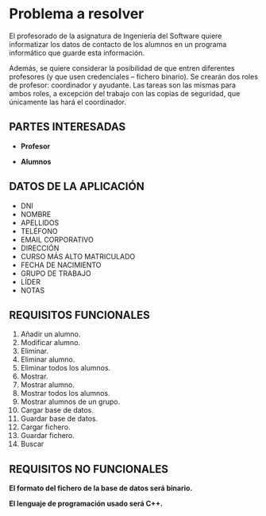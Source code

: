 # Problema a resolver

El profesorado de la asignatura de Ingeniería del Software quiere informatizar los datos de contacto de los alumnos en un programa informático que guarde esta información.

Además, se quiere considerar la posibilidad de que entren diferentes profesores (y que usen credenciales – fichero binario).
Se crearán dos roles de profesor: coordinador y ayudante. Las tareas son las mismas para ambos roles, a excepción del trabajo con las copias de seguridad, que únicamente las hará el coordinador.

## PARTES INTERESADAS

* **Profesor**

* **Alumnos**

## DATOS DE LA APLICACIÓN

* DNI
* NOMBRE
* APELLIDOS
* TELÉFONO
* EMAIL CORPORATIVO
* DIRECCIÓN
* CURSO MÁS ALTO MATRICULADO
* FECHA DE NACIMIENTO
* GRUPO DE TRABAJO
* LÍDER
* NOTAS

## REQUISITOS FUNCIONALES

1. Añadir un alumno.
2. Modificar alumno.
3. Eliminar.
4. Eliminar alumno.
5. Eliminar todos los alumnos.
6. Mostrar.
7. Mostrar alumno.
8. Mostrar todos los alumnos.
9. Mostrar alumnos de un grupo.
10. Cargar base de datos.
11. Guardar base de datos.
12. Cargar fichero.
13. Guardar fichero.
14. Buscar

## REQUISITOS NO FUNCIONALES

**El formato del fichero de la base de datos será binario.**

**El lenguaje de programación usado será C++.**

